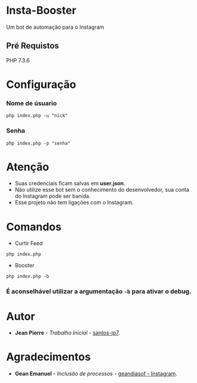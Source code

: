 # Insta-Booster
Um bot de automação para o Instagram
## Pré Requistos
PHP 7.3.6

# Configuração
### Nome de úsuario
```
php index.php -u "nick"
```
### Senha
```
php index.php -p "senha"
```

# Atenção
* Suas credenciais ficam salvas em **user.json**.
* Não utilize esse bot sem o conhecimento do desenvolvedor, sua conta do Instagram pode ser banida.
* Esse projeto não tem ligações com o Instagram.

# Comandos

* Curtir Feed
```
php index.php
```
* Booster 
```
php index.php -b
```

### É aconselhável utilizar a argumentação ``-b`` para ativar o debug.

# Autor
* **Jean Pierre** - *Trabalho Inicial* - [santos-jp7](https://github.com/santos-jp7).

# Agradecimentos
* **Gean Emanuel** - *Inclusão de processos* - [geandiasof - Instagram](https://www.instagram.com/geandiasof/).
